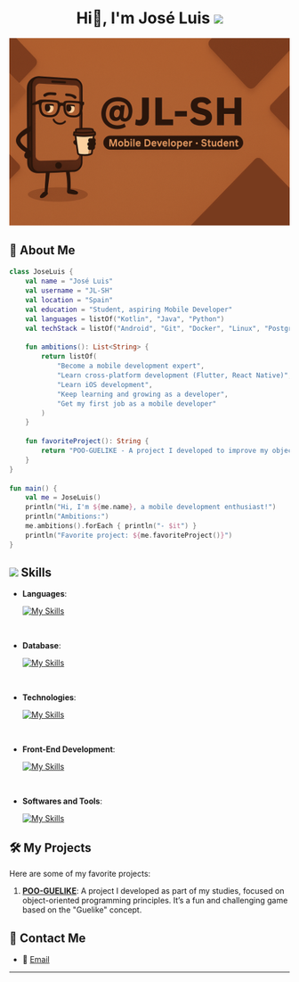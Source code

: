 <div align="center">
    <h1 align="center">Hi👋, I'm José Luis <img height="40" src="https://emoji.gg/assets/emoji/7333-parrotdance.gif"></h1>
</div>

<img src="banner.png" alt="My GitHub Banner"/>

## 🌟 About Me

```kotlin
class JoseLuis {
    val name = "José Luis"
    val username = "JL-SH"
    val location = "Spain"
    val education = "Student, aspiring Mobile Developer"
    val languages = listOf("Kotlin", "Java", "Python")
    val techStack = listOf("Android", "Git", "Docker", "Linux", "PostgreSQL", "MySQL")

    fun ambitions(): List<String> {
        return listOf(
            "Become a mobile development expert",
            "Learn cross-platform development (Flutter, React Native)",
            "Learn iOS development",
            "Keep learning and growing as a developer",
            "Get my first job as a mobile developer"
        )
    }

    fun favoriteProject(): String {
        return "POO-GUELIKE - A project I developed to improve my object-oriented programming skills, focused on mobile gaming."
    }
}

fun main() {
    val me = JoseLuis()
    println("Hi, I'm ${me.name}, a mobile development enthusiast!")
    println("Ambitions:")
    me.ambitions().forEach { println("- $it") }
    println("Favorite project: ${me.favoriteProject()}")
}
```

## <img src="https://media2.giphy.com/media/QssGEmpkyEOhBCb7e1/giphy.gif?cid=ecf05e47a0n3gi1bfqntqmob8g9aid1oyj2wr3ds3mg700bl&rid=giphy.gif" width="25"> **Skills**

<p align="center">
  
- **Languages**:
  
    [![My Skills](https://skillicons.dev/icons?i=kotlin,java,python)](https://skillicons.dev)

<br>

- **Database**:

   [![My Skills](https://skillicons.dev/icons?i=postgres,mysql)](https://skillicons.dev)

<br>

- **Technologies**:

    [![My Skills](https://skillicons.dev/icons?i=git,docker,linux)](https://skillicons.dev)

<br>   
    
- **Front-End Development**:

   [![My Skills](https://skillicons.dev/icons?i=html,css,js)](https://skillicons.dev)
    
<br>

- **Softwares and Tools**:

    [![My Skills](https://skillicons.dev/icons?i=vscode,idea,androidstudio,github)](https://skillicons.dev)
</p>

## 🛠️ My Projects

Here are some of my favorite projects:

1. **[POO-GUELIKE](https://github.com/JL-SH/POO-GUELIKE)**: A project I developed as part of my studies, focused on object-oriented programming principles. It’s a fun and challenging game based on the "Guelike" concept.

## 📣 Contact Me

- 📧 [Email](mailto:your-email@example.com)

---

